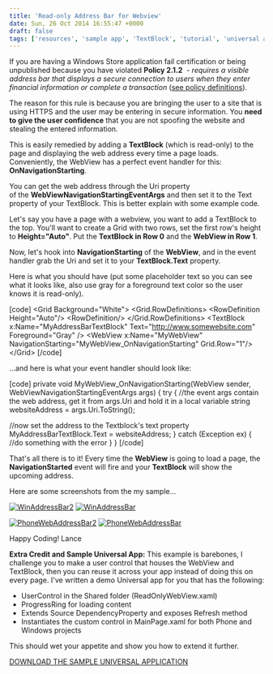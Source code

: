 ```yaml
---
title: 'Read-only Address Bar for Webview'
date: Sun, 26 Oct 2014 16:55:47 +0000
draft: false
tags: ['resources', 'sample app', 'TextBlock', 'tutorial', 'universal app', 'WebView', 'windows 8.1', 'windows phone', 'winRT']
---
```


If you are having a Windows Store application fail certification or being unpublished because you have violated **Policy 2.1.2**  - _requires a visible address bar that displays a secure connection to users when they enter financial information or complete a transaction_ ([see policy definitions](http://msdn.microsoft.com/en-us/library/windows/apps/hh184841(v=vs.105).aspx)).

The reason for this rule is because you are bringing the user to a site that is using HTTPS and the user may be entering in secure information. You **need to give the user confidence** that you are not spoofing the website and stealing the entered information.

This is easily remedied by adding a **TextBlock** (which is read-only) to the page and displaying the web address every time a page loads. Conveniently, the WebView has a perfect event handler for this: **OnNavigationStarting**.

You can get the web address through the Uri property of the **WebViewNavigationStartingEventArgs** and then set it to the Text property of your TextBlock. This is better explain with some example code.

Let's say you have a page with a webview, you want to add a TextBlock to the top. You'll want to create a Grid with two rows, set the first row's height to **Height="Auto"**. Put the **TextBlock in Row 0** and the **WebView in Row 1**.

Now, let's hook into **NavigationStarting** of the **WebView**, and in the event handler grab the Uri and set it to your **TextBlock.Text** property.

Here is what you should have (put some placeholder text so you can see what it looks like, also use gray for a foreground text color so the user knows it is read-only).

\[code\] &lt;Grid Background=&quot;White&quot;&gt; &lt;Grid.RowDefinitions&gt; &lt;RowDefinition Height=&quot;Auto&quot;/&gt; &lt;RowDefinition/&gt; &lt;/Grid.RowDefinitions&gt; &lt;TextBlock x:Name=&quot;MyAddressBarTextBlock&quot; Text=&quot;http://www.somewebsite.com&quot; Foreground=&quot;Gray&quot; /&gt; &lt;WebView x:Name=&quot;MyWebView&quot; NavigationStarting=&quot;MyWebView\_OnNavigationStarting&quot; Grid.Row=&quot;1&quot;/&gt; &lt;/Grid&gt; \[/code\]

...and here is what your event handler should look like:

\[code\] private void MyWebView\_OnNavigationStarting(WebView sender, WebViewNavigationStartingEventArgs args) { try { //the event args contain the web address, get it from args.Uri and hold it in a local variable string websiteAddress = args.Uri.ToString();

//now set the address to the Textblock's text property MyAddressBarTextBlock.Text = websiteAddress; } catch (Exception ex) { //do something with the error } } \[/code\]

That's all there is to it! Every time the **WebView** is going to load a page, the **NavigationStarted** event will fire and your **TextBlock** will show the upcoming address.

Here are some screenshots from the my sample...

[![WinAddressBar2](/dvlup-blog/wp-content/uploads/2014/10/winaddressbar2.png?w=300)](/dvlup-blog/wp-content/uploads/2014/10/winaddressbar2.png) [![WinAddressBar](/dvlup-blog/wp-content/uploads/2014/10/winaddressbar.png?w=300)](/dvlup-blog/wp-content/uploads/2014/10/winaddressbar.png)

[![PhoneWebAddressBar2](/dvlup-blog/wp-content/uploads/2014/10/phonewebaddressbar2.png?w=180)](/dvlup-blog/wp-content/uploads/2014/10/phonewebaddressbar2.png) [![PhoneWebAddressBar](/dvlup-blog/wp-content/uploads/2014/10/phonewebaddressbar.png?w=180)](/dvlup-blog/wp-content/uploads/2014/10/phonewebaddressbar.png)

Happy Coding! Lance

**Extra Credit and Sample Universal App:** This example is barebones, I challenge you to make a user control that houses the WebView and TextBlock, then you can reuse it across your app instead of doing this on every page. I've written a demo Universal app for you that has the following:

*   UserControl in the Shared folder (ReadOnlyWebView.xaml)
*   ProgressRing for loading content
*   Extends Source DependencyProperty and exposes Refresh method
*   Instantiates the custom control in MainPage.xaml for both Phone and Windows projects

This should wet your appetite and show you how to extend it further.

[DOWNLOAD THE SAMPLE UNIVERSAL APPLICATION](http://1drv.ms/12J2Bnz)